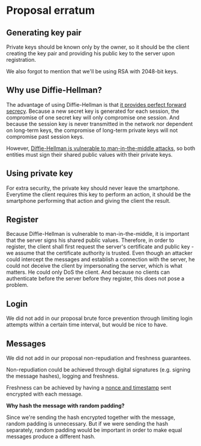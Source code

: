 # Proposal erratum

## Generating key pair

Private keys should be known only by the owner, so it should be the client creating the key pair and providing his public key to the server upon registration.

We also forgot to mention that we'll be using RSA with 2048-bit keys.

## Why use Diffie-Hellman?

The advantage of using Diffie-Hellman is that [it provides perfect forward secrecy](https://crypto.stackexchange.com/questions/66202/what-is-perfect-forward-secrecy). Because a new secret key is generated for each session, the compromise of one secret key will only compromise one session. And because the session key is never transmitted in the network nor dependent on long-term keys, the compromise of long-term private keys will not compromise past session keys.

However, [Diffie-Hellman is vulnerable to man-in-the-middle attacks](https://stackoverflow.com/questions/10471009/how-does-the-man-in-the-middle-attack-work-in-diffie-hellman), so both entities must sign their shared public values with their private keys.

## Using private key

For extra security, the private key should never leave the smartphone. Everytime the client requires this key to perform an action, it should be the smartphone performing that action and giving the client the result.

## Register

Because Diffie-Hellman is vulnerable to man-in-the-middle, it is important that the server signs his shared public values. Therefore, in order to register, the client shall first request the server's certificate and public key - we assume that the certificate authority is trusted. Even though an attacker could intercept the messages and establish a connection with the server, he could not deceive the client by impersonating the server, which is what matters. He could only DoS the client. And because no clients can authenticate before the server before they register, this does not pose a problem.

## Login

We did not add in our proposal brute force prevention through limiting login attempts within a certain time interval, but would be nice to have.

## Messages

We did not add in our proposal non-repudiation and freshness guarantees.

Non-repudiation could be achieved through digital signatures (e.g. signing the message hashes), logging and freshness.

Freshness can be achieved by having a [nonce and timestamp](https://crypto.stackexchange.com/questions/41170/what-advantage-is-there-for-using-a-nonce-and-a-timestamp) sent encrypted with each message.

**Why hash the message with random padding?**

Since we're sending the hash encrypted together with the message, random padding is unnecessary. But if we were sending the hash separately, random padding would be important in order to make equal messages produce a different hash.